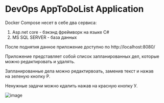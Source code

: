 # DevOps AppToDoList Application
Docker Compose несет в себе два сервиса:
  1. Asp.net core - бэкэнд фреймворк на языке C#
  2. MS SQL SERVER - база данных

После поднятия данное приложение доступно по http://localhost:8080/

Приложение представляет собой список запланированных дел, которые можно редактировать и удалять.

Запланированные дела можно редактирвоать, заменив текст и нажав на зеленую кнопку Р.

Ненужные задачи можно кдалить нажав на красную кнопку У.

![image](https://github.com/user-attachments/assets/73395653-7ac8-4456-b749-cea5955066b5)
